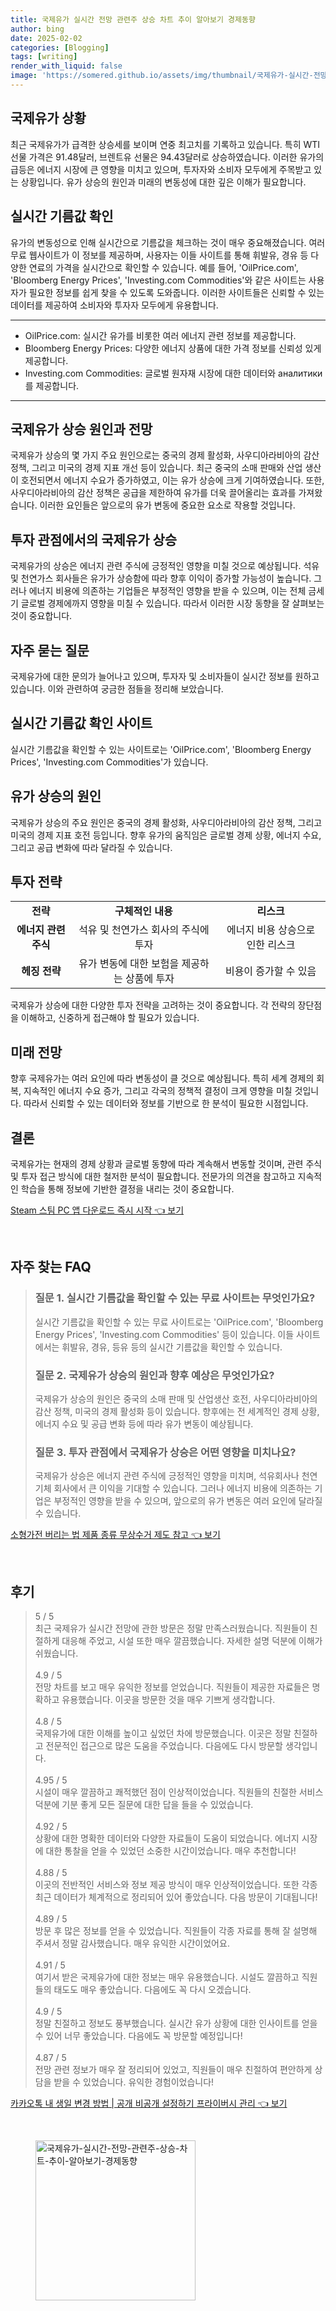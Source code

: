 ```yaml
---
title: 국제유가 실시간 전망 관련주 상승 차트 추이 알아보기 경제동향
author: bing
date: 2025-02-02
categories: [Blogging]
tags: [writing]
render_with_liquid: false
image: 'https://somered.github.io/assets/img/thumbnail/국제유가-실시간-전망-관련주-상승-차트-추이-알아보기-경제동향.webp'
---
```



<h2 id='국제유가_상황'>국제유가 상황</h2>

<p>최근 국제유가가 급격한 상승세를 보이며 연중 최고치를 기록하고 있습니다. 특히 WTI 선물 가격은 91.48달러, 브렌트유 선물은 94.43달러로 상승하였습니다. 이러한 유가의 급등은 에너지 시장에 큰 영향을 미치고 있으며, 투자자와 소비자 모두에게 주목받고 있는 상황입니다. 유가 상승의 원인과 미래의 변동성에 대한 깊은 이해가 필요합니다.</p>

<h2 id='실시간_기름값_확인'>실시간 기름값 확인</h2>

<p>유가의 변동성으로 인해 실시간으로 기름값을 체크하는 것이 매우 중요해졌습니다. 여러 무료 웹사이트가 이 정보를 제공하며, 사용자는 이들 사이트를 통해 휘발유, 경유 등 다양한 연료의 가격을 실시간으로 확인할 수 있습니다. 예를 들어, 'OilPrice.com', 'Bloomberg Energy Prices', 'Investing.com Commodities'와 같은 사이트는 사용자가 필요한 정보를 쉽게 찾을 수 있도록 도와줍니다. 이러한 사이트들은 신뢰할 수 있는 데이터를 제공하여 소비자와 투자자 모두에게 유용합니다.</p>

<hr />

<ul>
    <li>OilPrice.com: 실시간 유가를 비롯한 여러 에너지 관련 정보를 제공합니다.</li>
    <li>Bloomberg Energy Prices: 다양한 에너지 상품에 대한 가격 정보를 신뢰성 있게 제공합니다.</li>
    <li>Investing.com Commodities: 글로벌 원자재 시장에 대한 데이터와 аналитики를 제공합니다.</li>
</ul>

<hr />

<h2 id='국제유가_상승_원인'>국제유가 상승 원인과 전망</h2>

<p>국제유가 상승의 몇 가지 주요 원인으로는 중국의 경제 활성화, 사우디아라비아의 감산 정책, 그리고 미국의 경제 지표 개선 등이 있습니다. 최근 중국의 소매 판매와 산업 생산이 호전되면서 에너지 수요가 증가하였고, 이는 유가 상승에 크게 기여하였습니다. 또한, 사우디아라비아의 감산 정책은 공급을 제한하여 유가를 더욱 끌어올리는 효과를 가져왔습니다. 이러한 요인들은 앞으로의 유가 변동에 중요한 요소로 작용할 것입니다.</p>

<h2 id='투자_관점_에서의_유가_상승'>투자 관점에서의 국제유가 상승</h2>

<p>국제유가의 상승은 에너지 관련 주식에 긍정적인 영향을 미칠 것으로 예상됩니다. 석유 및 천연가스 회사들은 유가가 상승함에 따라 향후 이익이 증가할 가능성이 높습니다. 그러나 에너지 비용에 의존하는 기업들은 부정적인 영향을 받을 수 있으며, 이는 전체 금세기 글로벌 경제에까지 영향을 미칠 수 있습니다. 따라서 이러한 시장 동향을 잘 살펴보는 것이 중요합니다.</p>

<h2 id='자주_묻는_질문'>자주 묻는 질문</h2>

<p>국제유가에 대한 문의가 늘어나고 있으며, 투자자 및 소비자들이 실시간 정보를 원하고 있습니다. 이와 관련하여 궁금한 점들을 정리해 보았습니다.</p>

<h2 id='실시간_기름값_사이트'>실시간 기름값 확인 사이트</h2>

<p>실시간 기름값을 확인할 수 있는 사이트로는 'OilPrice.com', 'Bloomberg Energy Prices', 'Investing.com Commodities'가 있습니다.</p>

<h2 id='유가_상승의_원인'>유가 상승의 원인</h2>

<p>국제유가 상승의 주요 원인은 중국의 경제 활성화, 사우디아라비아의 감산 정책, 그리고 미국의 경제 지표 호전 등입니다. 향후 유가의 움직임은 글로벌 경제 상황, 에너지 수요, 그리고 공급 변화에 따라 달라질 수 있습니다.</p>

<h2 id='투자_전략'>투자 전략</h2>

<table>
    <tr>
        <td style="text-align: center; height: 17px;"><b>전략</b></td>
        <td style="text-align: center; height: 17px;"><b>구체적인 내용</b></td>
        <td style="text-align: center; height: 17px;"><b>리스크</b></td>
    </tr>
    <tr>
        <td style="text-align: center; height: 17px;"><b>에너지 관련 주식</b></td>
        <td style="text-align: center; height: 17px;">석유 및 천연가스 회사의 주식에 투자</td>
        <td style="text-align: center; height: 17px;">에너지 비용 상승으로 인한 리스크</td>
    </tr>
    <tr>
        <td style="text-align: center; height: 17px;"><b>헤징 전략</b></td>
        <td style="text-align: center; height: 17px;">유가 변동에 대한 보험을 제공하는 상품에 투자</td>
        <td style="text-align: center; height: 17px;">비용이 증가할 수 있음</td>
    </tr>
</table>

<p>국제유가 상승에 대한 다양한 투자 전략을 고려하는 것이 중요합니다. 각 전략의 장단점을 이해하고, 신중하게 접근해야 할 필요가 있습니다.</p>

<h2 id='미래_전망'>미래 전망</h2>

<p>향후 국제유가는 여러 요인에 따라 변동성이 클 것으로 예상됩니다. 특히 세계 경제의 회복, 지속적인 에너지 수요 증가, 그리고 각국의 정책적 결정이 크게 영향을 미칠 것입니다. 따라서 신뢰할 수 있는 데이터와 정보를 기반으로 한 분석이 필요한 시점입니다.</p>

<h2 id='결론'>결론</h2>

<p>국제유가는 현재의 경제 상황과 글로벌 동향에 따라 계속해서 변동할 것이며, 관련 주식 및 투자 접근 방식에 대한 철저한 분석이 필요합니다. 전문가의 의견을 참고하고 지속적인 학습을 통해 정보에 기반한 결정을 내리는 것이 중요합니다.</p>


<p><a class="click-button" title="Steam 스팀 PC 앱 다운로드 즉시 시작" href="https://somered.github.io/posts/Steam-%EC%8A%A4%ED%8C%80-PC-%EC%95%B1-%EB%8B%A4%EC%9A%B4%EB%A1%9C%EB%93%9C-%EC%A6%89%EC%8B%9C-%EC%8B%9C%EC%9E%91/" rel="dofollow">Steam 스팀 PC 앱 다운로드 즉시 시작 👈 보기</a></p><br>
<h2 id='자주_찾는_FAQ'>자주 찾는 FAQ</h2>
<div itemscope="" itemtype="https://schema.org/FAQPage"> 
<blockquote> 
<div itemscope="" itemprop="mainEntity" itemtype="https://schema.org/Question"> 
<h3 itemprop="name">질문 1. 실시간 기름값을 확인할 수 있는 무료 사이트는 무엇인가요?</h3> 
<div itemscope="" itemprop="acceptedAnswer" itemtype="https://schema.org/Answer"> 
<span itemprop="text"> 
<p>실시간 기름값을 확인할 수 있는 무료 사이트로는 'OilPrice.com', 'Bloomberg Energy Prices', 'Investing.com Commodities' 등이 있습니다. 이들 사이트에서는 휘발유, 경유, 등유 등의 실시간 기름값을 확인할 수 있습니다.</p> 
</span> 
</div> 
</div> 

<div itemscope="" itemprop="mainEntity" itemtype="https://schema.org/Question"> 
<h3 itemprop="name">질문 2. 국제유가 상승의 원인과 향후 예상은 무엇인가요?</h3> 
<div itemscope="" itemprop="acceptedAnswer" itemtype="https://schema.org/Answer"> 
<span itemprop="text"> 
<p>국제유가 상승의 원인은 중국의 소매 판매 및 산업생산 호전, 사우디아라비아의 감산 정책, 미국의 경제 활성화 등이 있습니다. 향후에는 전 세계적인 경제 상황, 에너지 수요 및 공급 변화 등에 따라 유가 변동이 예상됩니다.</p> 
</span> 
</div> 
</div> 

<div itemscope="" itemprop="mainEntity" itemtype="https://schema.org/Question"> 
<h3 itemprop="name">질문 3. 투자 관점에서 국제유가 상승은 어떤 영향을 미치나요?</h3> 
<div itemscope="" itemprop="acceptedAnswer" itemtype="https://schema.org/Answer"> 
<span itemprop="text"> 
<p>국제유가 상승은 에너지 관련 주식에 긍정적인 영향을 미치며, 석유회사나 천연기체 회사에서 큰 이익을 기대할 수 있습니다. 그러나 에너지 비용에 의존하는 기업은 부정적인 영향을 받을 수 있으며, 앞으로의 유가 변동은 여러 요인에 달라질 수 있습니다.</p> 
</span> 
</div> 
</div> 

</blockquote> 
</div>
<p><a class="click-button" title="소형가전 버리는 법 제품 종류 무상수거 제도 참고" href="https://somered.github.io/posts/%EC%86%8C%ED%98%95%EA%B0%80%EC%A0%84-%EB%B2%84%EB%A6%AC%EB%8A%94-%EB%B2%95-%EC%A0%9C%ED%92%88-%EC%A2%85%EB%A5%98-%EB%AC%B4%EC%83%81%EC%88%98%EA%B1%B0-%EC%A0%9C%EB%8F%84-%EC%B0%B8%EA%B3%A0/" rel="dofollow">소형가전 버리는 법 제품 종류 무상수거 제도 참고 👈 보기</a></p><br>
<h2 id='후기'>후기</h2>
<div itemscope itemtype="https://schema.org/Product">
  <blockquote>
  <div itemprop="review" itemscope itemtype="https://schema.org/Review">
      <div itemprop="reviewRating" itemscope itemtype="https://schema.org/Rating"> <span itemprop="ratingValue">5</span> / <span itemprop="bestRating">5</span> </div>
      <span itemprop="reviewBody">최근 국제유가 실시간 전망에 관한 방문은 정말 만족스러웠습니다. 직원들이 친절하게 대응해 주었고, 시설 또한 매우 깔끔했습니다. 자세한 설명 덕분에 이해가 쉬웠습니다.</span>
  </div>
  <br>
  <div itemprop="review" itemscope itemtype="https://schema.org/Review">
      <div itemprop="reviewRating" itemscope itemtype="https://schema.org/Rating"> <span itemprop="ratingValue">4.9</span> / <span itemprop="bestRating">5</span> </div>
      <span itemprop="reviewBody">전망 차트를 보고 매우 유익한 정보를 얻었습니다. 직원들이 제공한 자료들은 명확하고 유용했습니다. 이곳을 방문한 것을 매우 기쁘게 생각합니다.</span>
  </div>
  <br>
  <div itemprop="review" itemscope itemtype="https://schema.org/Review">
      <div itemprop="reviewRating" itemscope itemtype="https://schema.org/Rating"> <span itemprop="ratingValue">4.8</span> / <span itemprop="bestRating">5</span> </div>
      <span itemprop="reviewBody">국제유가에 대한 이해를 높이고 싶었던 차에 방문했습니다. 이곳은 정말 친절하고 전문적인 접근으로 많은 도움을 주었습니다. 다음에도 다시 방문할 생각입니다.</span>
  </div>
  <br>
  <div itemprop="review" itemscope itemtype="https://schema.org/Review">
      <div itemprop="reviewRating" itemscope itemtype="https://schema.org/Rating"> <span itemprop="ratingValue">4.95</span> / <span itemprop="bestRating">5</span> </div>
      <span itemprop="reviewBody">시설이 매우 깔끔하고 쾌적했던 점이 인상적이었습니다. 직원들의 친절한 서비스 덕분에 기분 좋게 모든 질문에 대한 답을 들을 수 있었습니다.</span>
  </div>
  <br>
  <div itemprop="review" itemscope itemtype="https://schema.org/Review">
      <div itemprop="reviewRating" itemscope itemtype="https://schema.org/Rating"> <span itemprop="ratingValue">4.92</span> / <span itemprop="bestRating">5</span> </div>
      <span itemprop="reviewBody">상황에 대한 명확한 데이터와 다양한 자료들이 도움이 되었습니다. 에너지 시장에 대한 통찰을 얻을 수 있었던 소중한 시간이었습니다. 매우 추천합니다!</span>
  </div>
  <br>
  <div itemprop="review" itemscope itemtype="https://schema.org/Review">
      <div itemprop="reviewRating" itemscope itemtype="https://schema.org/Rating"> <span itemprop="ratingValue">4.88</span> / <span itemprop="bestRating">5</span> </div>
      <span itemprop="reviewBody">이곳의 전반적인 서비스와 정보 제공 방식이 매우 인상적이었습니다. 또한 각종 최근 데이터가 체계적으로 정리되어 있어 좋았습니다. 다음 방문이 기대됩니다!</span>
  </div>
  <br>
  <div itemprop="review" itemscope itemtype="https://schema.org/Review">
      <div itemprop="reviewRating" itemscope itemtype="https://schema.org/Rating"> <span itemprop="ratingValue">4.89</span> / <span itemprop="bestRating">5</span> </div>
      <span itemprop="reviewBody">방문 후 많은 정보를 얻을 수 있었습니다. 직원들이 각종 자료를 통해 잘 설명해 주셔서 정말 감사했습니다. 매우 유익한 시간이었어요.</span>
  </div>
  <br>
  <div itemprop="review" itemscope itemtype="https://schema.org/Review">
      <div itemprop="reviewRating" itemscope itemtype="https://schema.org/Rating"> <span itemprop="ratingValue">4.91</span> / <span itemprop="bestRating">5</span> </div>
      <span itemprop="reviewBody">여기서 받은 국제유가에 대한 정보는 매우 유용했습니다. 시설도 깔끔하고 직원들의 태도도 매우 좋았습니다. 다음에도 꼭 다시 오겠습니다.</span>
  </div>
  <br>
  <div itemprop="review" itemscope itemtype="https://schema.org/Review">
      <div itemprop="reviewRating" itemscope itemtype="https://schema.org/Rating"> <span itemprop="ratingValue">4.9</span> / <span itemprop="bestRating">5</span> </div>
      <span itemprop="reviewBody">정말 친절하고 정보도 풍부했습니다. 실시간 유가 상황에 대한 인사이트를 얻을 수 있어 너무 좋았습니다. 다음에도 꼭 방문할 예정입니다!</span>
  </div>
  <br>
  <div itemprop="review" itemscope itemtype="https://schema.org/Review">
      <div itemprop="reviewRating" itemscope itemtype="https://schema.org/Rating"> <span itemprop="ratingValue">4.87</span> / <span itemprop="bestRating">5</span> </div>
      <span itemprop="reviewBody">전망 관련 정보가 매우 잘 정리되어 있었고, 직원들이 매우 친절하여 편안하게 상담을 받을 수 있었습니다. 유익한 경험이었습니다!</span>
  </div>
  </blockquote>
</div>
<p><a class="click-button" title="카카오톡 내 생일 변경 방법 | 공개 비공개 설정하기 프라이버시 관리" href="https://somered.github.io/posts/%EC%B9%B4%EC%B9%B4%EC%98%A4%ED%86%A1-%EB%82%B4-%EC%83%9D%EC%9D%BC-%EB%B3%80%EA%B2%BD-%EB%B0%A9%EB%B2%95-%EA%B3%B5%EA%B0%9C-%EB%B9%84%EA%B3%B5%EA%B0%9C-%EC%84%A4%EC%A0%95%ED%95%98%EA%B8%B0-%ED%94%84%EB%9D%BC%EC%9D%B4%EB%B2%84%EC%8B%9C-%EA%B4%80%EB%A6%AC/" rel="dofollow">카카오톡 내 생일 변경 방법 | 공개 비공개 설정하기 프라이버시 관리 👈 보기</a></p><br>
<figure class="image"><img src="https://somered.github.io/assets/img/thumbnail/국제유가-실시간-전망-관련주-상승-차트-추이-알아보기-경제동향.webp" alt="국제유가-실시간-전망-관련주-상승-차트-추이-알아보기-경제동향" width="256" height="256"></figure>